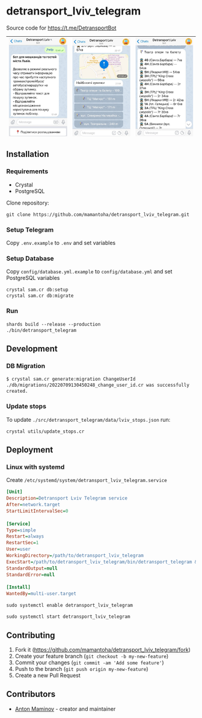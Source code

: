 # detransport_lviv_telegram

Source code for <https://t.me/DetransportBot>

| ![image](https://github.com/mamantoha/detransport_lviv_telegram/blob/master/screenshots/screenshot3.jpg?raw=true) | ![image](https://github.com/mamantoha/detransport_lviv_telegram/blob/master/screenshots/screenshot1.jpg?raw=true) | ![image](https://github.com/mamantoha/detransport_lviv_telegram/blob/master/screenshots/screenshot2.jpg?raw=true) |
| --- | --- | --- |

## Installation

### Requirements

- Crystal
- PostgreSQL

Clone repository:

```console
git clone https://github.com/mamantoha/detransport_lviv_telegram.git
```

### Setup Telegram

Copy `.env.example` to `.env` and set variables

### Setup Database

Copy `config/database.yml.example` to `config/database.yml` and set PostgreSQL variables

```console
crystal sam.cr db:setup
crystal sam.cr db:migrate
```

### Run

```console
shards build --release --production
./bin/detransport_telegram
```

## Development

### DB Migration

```console
$ crystal sam.cr generate:migration ChangeUserId
./db/migrations/20220709130450248_change_user_id.cr was successfully created.
```

### Update stops

To update `./src/detransport_telegram/data/lviv_stops.json` run:

```console
crystal utils/update_stops.cr
```

## Deployment

### Linux with systemd

Create `/etc/systemd/system/detransport_lviv_telegram.service`

```ini
[Unit]
Description=Detransport Lviv Telegram service
After=network.target
StartLimitIntervalSec=0

[Service]
Type=simple
Restart=always
RestartSec=1
User=user
WorkingDirectory=/path/to/detransport_lviv_telegram
ExecStart=/path/to/detransport_lviv_telegram/bin/detransport_telegram &>/dev/null &
StandardOutput=null
StandardError=null

[Install]
WantedBy=multi-user.target
```

```console
sudo systemctl enable detransport_lviv_telegram
```

```console
sudo systemctl start detransport_lviv_telegram
```

## Contributing

1. Fork it (<https://github.com/mamantoha/detransport_lviv_telegram/fork>)
2. Create your feature branch (`git checkout -b my-new-feature`)
3. Commit your changes (`git commit -am 'Add some feature'`)
4. Push to the branch (`git push origin my-new-feature`)
5. Create a new Pull Request

## Contributors

- [Anton Maminov](https://github.com/mamantoha) - creator and maintainer
